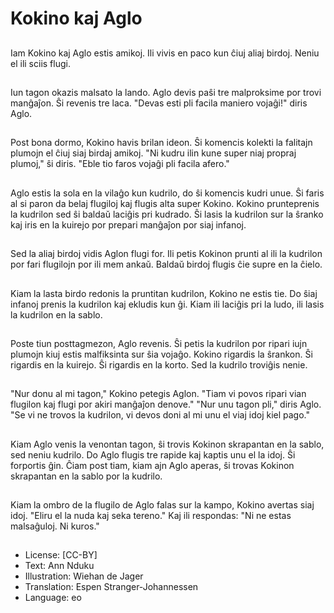 # Kokino kaj Aglo

##
Iam Kokino kaj Aglo estis amikoj. Ili vivis en paco kun ĉiuj aliaj birdoj. Neniu el ili sciis flugi.

##
Iun tagon okazis malsato la lando. Aglo devis paŝi tre malproksime por trovi manĝaĵon. Ŝi revenis tre laca. "Devas esti pli facila maniero vojaĝi!" diris Aglo.

##
Post bona dormo, Kokino havis brilan ideon. Ŝi komencis kolekti la falitajn plumojn el ĉiuj siaj birdaj amikoj. "Ni kudru ilin kune super niaj propraj plumoj," ŝi diris. "Eble tio faros vojaĝi pli facila afero."

##
Aglo estis la sola en la vilaĝo kun kudrilo, do ŝi komencis kudri unue. Ŝi faris al si paron da belaj flugiloj kaj flugis alta super Kokino. Kokino prunteprenis la kudrilon sed ŝi baldaŭ laciĝis pri kudrado. Ŝi lasis la kudrilon sur la ŝranko kaj iris en la kuirejo por prepari manĝaĵon por siaj infanoj.

##
Sed la aliaj birdoj vidis Aglon flugi for. Ili petis Kokinon prunti al ili la kudrilon por fari flugilojn por ili mem ankaŭ. Baldaŭ birdoj flugis ĉie supre en la ĉielo.

##
Kiam la lasta birdo redonis la pruntitan kudrilon, Kokino ne estis tie. Do ŝiaj infanoj prenis la kudrilon kaj ekludis kun ĝi. Kiam ili laciĝis pri la ludo, ili lasis la kudrilon en la sablo.

##
Poste tiun posttagmezon, Aglo revenis. Ŝi petis la kudrilon por ripari iujn plumojn kiuj estis malfiksinta sur ŝia vojaĝo. Kokino rigardis la ŝrankon. Ŝi rigardis en la kuirejo. Ŝi rigardis en la korto. Sed la kudrilo troviĝis nenie.

##
"Nur donu al mi tagon," Kokino petegis Aglon. "Tiam vi povos ripari vian flugilon kaj flugi por akiri manĝaĵon denove." "Nur unu tagon pli," diris Aglo. "Se vi ne trovos la kudrilon, vi devos doni al mi unu el viaj idoj kiel pago."

##
Kiam Aglo venis la venontan tagon, ŝi trovis Kokinon skrapantan en la sablo, sed neniu kudrilo. Do Aglo flugis tre rapide kaj kaptis unu el la idoj. Ŝi forportis ĝin. Ĉiam post tiam, kiam ajn Aglo aperas, ŝi trovas Kokinon skrapantan en la sablo por la kudrilo.

##
Kiam la ombro de la flugilo de Aglo falas sur la kampo, Kokino avertas siaj idoj. "Eliru el la nuda kaj seka tereno." Kaj ili respondas: "Ni ne estas malsaĝuloj. Ni kuros."

##
* License: [CC-BY]
* Text: Ann Nduku
* Illustration: Wiehan de Jager
* Translation: Espen Stranger-Johannessen
* Language: eo
